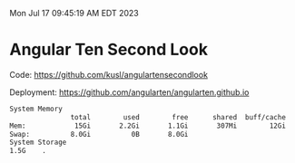 Mon Jul 17 09:45:19 AM EDT 2023

# Angular Ten Second Look

Code: https://github.com/kusl/angulartensecondlook

Deployment: https://github.com/angularten/angularten.github.io

```bash
System Memory
               total        used        free      shared  buff/cache   available
Mem:            15Gi       2.2Gi       1.1Gi       307Mi        12Gi        12Gi
Swap:          8.0Gi          0B       8.0Gi
System Storage
1.5G	.
```
```bash

